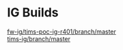 # IG Builds  
[fw-ig/tims-poc-ig-r401/branch/master](https://HOT-Ecosystem.github.io/tims-ig/fw-ig/tims-poc-ig-r401/branch/master/index.html?version=ba70a60c47389f62d20919c9e4513a4c8b539757)  
[tims-ig/branch/master](https://HOT-Ecosystem.github.io/tims-ig/tims-ig/branch/master/index.html?version=3b0290a376418e9067bebcaf2eaf05e7ec6a5eaa)  
